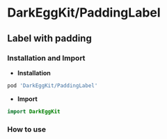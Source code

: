 #  DarkEggKit/PaddingLabel

## Label with padding

### Installation and Import

* **Installation**
```ruby
pod 'DarkEggKit/PaddingLabel'
```

* **Import**

```Swift
import DarkEggKit
```

### How to use

